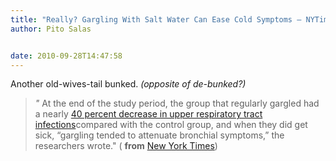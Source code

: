 ```yaml
---
title: "Really? Gargling With Salt Water Can Ease Cold Symptoms – NYTimes.com"
author: Pito Salas


date: 2010-09-28T14:47:58
---
```




Another old-wives-tail bunked. _(opposite of de-bunked?)_

> _"_ At the end of the study period, the group that regularly gargled had a
> nearly [40 percent decrease in upper respiratory tract
> infections](<http://www.ncbi.nlm.nih.gov/pubmed/16242593> "Sstudy
> abstract")compared with the control group, and when they did get sick,
> “gargling tended to attenuate bronchial symptoms,” the researchers wrote." (
> **from** [New York
> Times](<http://www.nytimes.com/2010/09/28/health/28real.html?_r=6>))


